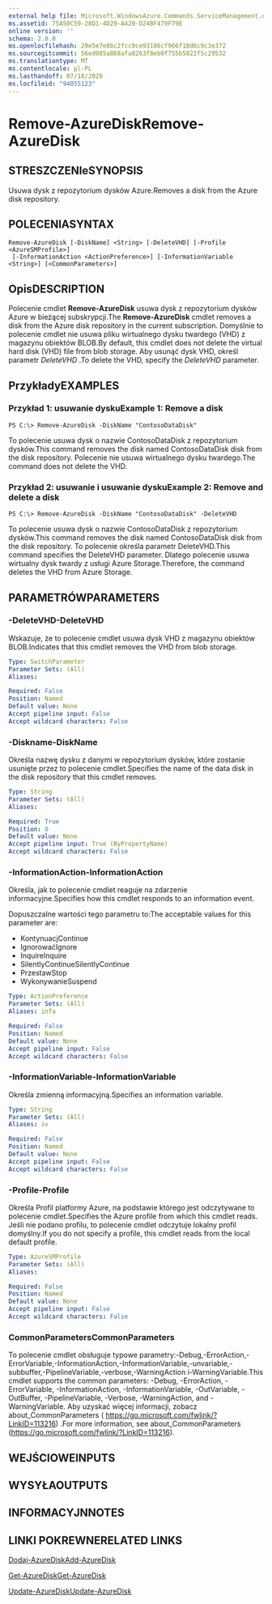 ```yaml
---
external help file: Microsoft.WindowsAzure.Commands.ServiceManagement.dll-Help.xml
ms.assetid: 75A50C59-28D1-4D29-A420-D24BF479F79E
online version: ''
schema: 2.0.0
ms.openlocfilehash: 29e5e7e0bc2fcc0ce93186cf966f18d6c9c3e372
ms.sourcegitcommit: 56ed085a868afa8263f8eb0f755b5822f5c29532
ms.translationtype: MT
ms.contentlocale: pl-PL
ms.lasthandoff: 07/18/2020
ms.locfileid: "94055123"
---
```

# <span data-ttu-id="8399f-101">Remove-AzureDisk</span><span class="sxs-lookup"><span data-stu-id="8399f-101">Remove-AzureDisk</span></span>

## <span data-ttu-id="8399f-102">STRESZCZENIe</span><span class="sxs-lookup"><span data-stu-id="8399f-102">SYNOPSIS</span></span>
<span data-ttu-id="8399f-103">Usuwa dysk z repozytorium dysków Azure.</span><span class="sxs-lookup"><span data-stu-id="8399f-103">Removes a disk from the Azure disk repository.</span></span>

## <span data-ttu-id="8399f-104">POLECENIA</span><span class="sxs-lookup"><span data-stu-id="8399f-104">SYNTAX</span></span>

```
Remove-AzureDisk [-DiskName] <String> [-DeleteVHD] [-Profile <AzureSMProfile>]
 [-InformationAction <ActionPreference>] [-InformationVariable <String>] [<CommonParameters>]
```

## <span data-ttu-id="8399f-105">Opis</span><span class="sxs-lookup"><span data-stu-id="8399f-105">DESCRIPTION</span></span>
<span data-ttu-id="8399f-106">Polecenie cmdlet **Remove-AzureDisk** usuwa dysk z repozytorium dysków Azure w bieżącej subskrypcji.</span><span class="sxs-lookup"><span data-stu-id="8399f-106">The **Remove-AzureDisk** cmdlet removes a disk from the Azure disk repository in the current subscription.</span></span>
<span data-ttu-id="8399f-107">Domyślnie to polecenie cmdlet nie usuwa pliku wirtualnego dysku twardego (VHD) z magazynu obiektów BLOB.</span><span class="sxs-lookup"><span data-stu-id="8399f-107">By default, this cmdlet does not delete the virtual hard disk (VHD) file from blob storage.</span></span>
<span data-ttu-id="8399f-108">Aby usunąć dysk VHD, określ parametr *DeleteVHD* .</span><span class="sxs-lookup"><span data-stu-id="8399f-108">To delete the VHD, specify the *DeleteVHD* parameter.</span></span>

## <span data-ttu-id="8399f-109">Przykłady</span><span class="sxs-lookup"><span data-stu-id="8399f-109">EXAMPLES</span></span>

### <span data-ttu-id="8399f-110">Przykład 1: usuwanie dysku</span><span class="sxs-lookup"><span data-stu-id="8399f-110">Example 1: Remove a disk</span></span>
```
PS C:\> Remove-AzureDisk -DiskName "ContosoDataDisk"
```

<span data-ttu-id="8399f-111">To polecenie usuwa dysk o nazwie ContosoDataDisk z repozytorium dysków.</span><span class="sxs-lookup"><span data-stu-id="8399f-111">This command removes the disk named ContosoDataDisk disk from the disk repository.</span></span>
<span data-ttu-id="8399f-112">Polecenie nie usuwa wirtualnego dysku twardego.</span><span class="sxs-lookup"><span data-stu-id="8399f-112">The command does not delete the VHD.</span></span>

### <span data-ttu-id="8399f-113">Przykład 2: usuwanie i usuwanie dysku</span><span class="sxs-lookup"><span data-stu-id="8399f-113">Example 2: Remove and delete a disk</span></span>
```
PS C:\> Remove-AzureDisk -DiskName "ContosoDataDisk" -DeleteVHD
```

<span data-ttu-id="8399f-114">To polecenie usuwa dysk o nazwie ContosoDataDisk z repozytorium dysków.</span><span class="sxs-lookup"><span data-stu-id="8399f-114">This command removes the disk named ContosoDataDisk disk from the disk repository.</span></span>
<span data-ttu-id="8399f-115">To polecenie określa parametr DeleteVHD.</span><span class="sxs-lookup"><span data-stu-id="8399f-115">This command specifies the DeleteVHD parameter.</span></span>
<span data-ttu-id="8399f-116">Dlatego polecenie usuwa wirtualny dysk twardy z usługi Azure Storage.</span><span class="sxs-lookup"><span data-stu-id="8399f-116">Therefore, the command deletes the VHD from Azure Storage.</span></span>

## <span data-ttu-id="8399f-117">PARAMETRÓW</span><span class="sxs-lookup"><span data-stu-id="8399f-117">PARAMETERS</span></span>

### <span data-ttu-id="8399f-118">-DeleteVHD</span><span class="sxs-lookup"><span data-stu-id="8399f-118">-DeleteVHD</span></span>
<span data-ttu-id="8399f-119">Wskazuje, że to polecenie cmdlet usuwa dysk VHD z magazynu obiektów BLOB.</span><span class="sxs-lookup"><span data-stu-id="8399f-119">Indicates that this cmdlet removes the VHD from blob storage.</span></span>

```yaml
Type: SwitchParameter
Parameter Sets: (All)
Aliases: 

Required: False
Position: Named
Default value: None
Accept pipeline input: False
Accept wildcard characters: False
```

### <span data-ttu-id="8399f-120">-Diskname</span><span class="sxs-lookup"><span data-stu-id="8399f-120">-DiskName</span></span>
<span data-ttu-id="8399f-121">Określa nazwę dysku z danymi w repozytorium dysków, które zostanie usunięte przez to polecenie cmdlet.</span><span class="sxs-lookup"><span data-stu-id="8399f-121">Specifies the name of the data disk in the disk repository that this cmdlet removes.</span></span>

```yaml
Type: String
Parameter Sets: (All)
Aliases: 

Required: True
Position: 0
Default value: None
Accept pipeline input: True (ByPropertyName)
Accept wildcard characters: False
```

### <span data-ttu-id="8399f-122">-InformationAction</span><span class="sxs-lookup"><span data-stu-id="8399f-122">-InformationAction</span></span>
<span data-ttu-id="8399f-123">Określa, jak to polecenie cmdlet reaguje na zdarzenie informacyjne.</span><span class="sxs-lookup"><span data-stu-id="8399f-123">Specifies how this cmdlet responds to an information event.</span></span>

<span data-ttu-id="8399f-124">Dopuszczalne wartości tego parametru to:</span><span class="sxs-lookup"><span data-stu-id="8399f-124">The acceptable values for this parameter are:</span></span>

- <span data-ttu-id="8399f-125">Kontynuacj</span><span class="sxs-lookup"><span data-stu-id="8399f-125">Continue</span></span>
- <span data-ttu-id="8399f-126">Ignorować</span><span class="sxs-lookup"><span data-stu-id="8399f-126">Ignore</span></span>
- <span data-ttu-id="8399f-127">Inquire</span><span class="sxs-lookup"><span data-stu-id="8399f-127">Inquire</span></span>
- <span data-ttu-id="8399f-128">SilentlyContinue</span><span class="sxs-lookup"><span data-stu-id="8399f-128">SilentlyContinue</span></span>
- <span data-ttu-id="8399f-129">Przestaw</span><span class="sxs-lookup"><span data-stu-id="8399f-129">Stop</span></span>
- <span data-ttu-id="8399f-130">Wykonywanie</span><span class="sxs-lookup"><span data-stu-id="8399f-130">Suspend</span></span>

```yaml
Type: ActionPreference
Parameter Sets: (All)
Aliases: infa

Required: False
Position: Named
Default value: None
Accept pipeline input: False
Accept wildcard characters: False
```

### <span data-ttu-id="8399f-131">-InformationVariable</span><span class="sxs-lookup"><span data-stu-id="8399f-131">-InformationVariable</span></span>
<span data-ttu-id="8399f-132">Określa zmienną informacyjną.</span><span class="sxs-lookup"><span data-stu-id="8399f-132">Specifies an information variable.</span></span>

```yaml
Type: String
Parameter Sets: (All)
Aliases: iv

Required: False
Position: Named
Default value: None
Accept pipeline input: False
Accept wildcard characters: False
```

### <span data-ttu-id="8399f-133">-Profile</span><span class="sxs-lookup"><span data-stu-id="8399f-133">-Profile</span></span>
<span data-ttu-id="8399f-134">Określa Profil platformy Azure, na podstawie którego jest odczytywane to polecenie cmdlet.</span><span class="sxs-lookup"><span data-stu-id="8399f-134">Specifies the Azure profile from which this cmdlet reads.</span></span>
<span data-ttu-id="8399f-135">Jeśli nie podano profilu, to polecenie cmdlet odczytuje lokalny profil domyślny.</span><span class="sxs-lookup"><span data-stu-id="8399f-135">If you do not specify a profile, this cmdlet reads from the local default profile.</span></span>

```yaml
Type: AzureSMProfile
Parameter Sets: (All)
Aliases: 

Required: False
Position: Named
Default value: None
Accept pipeline input: False
Accept wildcard characters: False
```

### <span data-ttu-id="8399f-136">CommonParameters</span><span class="sxs-lookup"><span data-stu-id="8399f-136">CommonParameters</span></span>
<span data-ttu-id="8399f-137">To polecenie cmdlet obsługuje typowe parametry:-Debug,-ErrorAction,-ErrorVariable,-InformationAction,-InformationVariable,-unvariable,-subbuffer,-PipelineVariable,-verbose,-WarningAction i-WarningVariable.</span><span class="sxs-lookup"><span data-stu-id="8399f-137">This cmdlet supports the common parameters: -Debug, -ErrorAction, -ErrorVariable, -InformationAction, -InformationVariable, -OutVariable, -OutBuffer, -PipelineVariable, -Verbose, -WarningAction, and -WarningVariable.</span></span> <span data-ttu-id="8399f-138">Aby uzyskać więcej informacji, zobacz about_CommonParameters ( https://go.microsoft.com/fwlink/?LinkID=113216) .</span><span class="sxs-lookup"><span data-stu-id="8399f-138">For more information, see about_CommonParameters (https://go.microsoft.com/fwlink/?LinkID=113216).</span></span>

## <span data-ttu-id="8399f-139">WEJŚCIOWE</span><span class="sxs-lookup"><span data-stu-id="8399f-139">INPUTS</span></span>

## <span data-ttu-id="8399f-140">WYSYŁA</span><span class="sxs-lookup"><span data-stu-id="8399f-140">OUTPUTS</span></span>

## <span data-ttu-id="8399f-141">INFORMACYJN</span><span class="sxs-lookup"><span data-stu-id="8399f-141">NOTES</span></span>

## <span data-ttu-id="8399f-142">LINKI POKREWNE</span><span class="sxs-lookup"><span data-stu-id="8399f-142">RELATED LINKS</span></span>

[<span data-ttu-id="8399f-143">Dodaj-AzureDisk</span><span class="sxs-lookup"><span data-stu-id="8399f-143">Add-AzureDisk</span></span>](./Add-AzureDisk.md)

[<span data-ttu-id="8399f-144">Get-AzureDisk</span><span class="sxs-lookup"><span data-stu-id="8399f-144">Get-AzureDisk</span></span>](./Get-AzureDisk.md)

[<span data-ttu-id="8399f-145">Update-AzureDisk</span><span class="sxs-lookup"><span data-stu-id="8399f-145">Update-AzureDisk</span></span>](./Update-AzureDisk.md)


